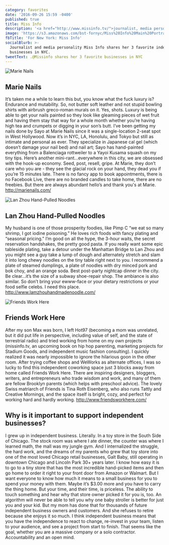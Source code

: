 ```yaml
---
category: favorites
date: '2016-09-26 15:59 -0400'
published: true
title: Miss Info
description: '<a href="http://www.missinfo.tv/">journalist, media personality</a>'
image: 'https://s3.amazonaws.com/bst-fornyc/Miss%20Info%20Main%20Portrait.jpg'
fbTitle: 'For New York: Miss Info'
socialBlurb: >-
  Journalist and media personality Miss Info shares her 3 favorite independent
  businesses in NYC.
tweetText: .@Missinfo shares her 3 favorite businesses in NYC
---
```

![Marie Nails](https://s3.amazonaws.com/bst-fornyc/Miss%20Info%20Marie%20Nails.jpg)
## Marie Nails
It’s taken me a while to learn this but, you know what the fuck luxury is? Endurance and mutability. So, not butter soft leather and not stupid bowling shirts with airbrush greco-roman murals on it. Yes, shots. Luxury is being able to get your nails painted so they look like gleaming pieces of wet fruit and having them stay that way for a whole month whether you’re having high tea and crumpets or digging in your son’s butt. I’ve been getting my nails done by Sayo at Marie Nails since  it was a single-location 2-seat spot in West Hollywood. Now it’s in NYC, LA, Honolulu, and Tokyo but still as intimate and personal as ever. They specialize in Japanese cal gel (which doesn’t damage your nail bed) and nail art; Sayo has hand-painted everything from a Balenciaga rottweiler to a Yayoi Kusama squash on my tiny tips. Here’s another mini-rant…everywhere in this city, we are obsessed with the hook-up economy. Seed, post, resell, gripe. At Marie, they don’t care who you are - they see the glacial rock on your hand, they dead you if you’re 15 minutes late. There is no fancy app to book appointments, there is no Facebook Live, there are no branded candles to take home, there are no freebies. But there are always abundant hello’s and thank you's at Marie. http://marienails.com/

![Lan Zhou Hand-Pulled Noodles](https://s3.amazonaws.com/bst-fornyc/Miss%20Info%20Lan%20Zhou.jpg)
## Lan Zhou Hand-Pulled Noodles 
My husband is one of those prosperity foodies, like Pimp C “we eat so many shrimp, I got iodine poisoning.” He loves rich foods with fancy plating and “seasonal pricing.” I’m good on all the hype, the 3-hour waits, the secret reservation handshakes, the pretty good pasta. If you really want some epic tableside plating, take a detour under the Manhattan Bridge to Lan Zhou and you might see a guy take a lump of dough and alternately stretch and slam it into long chewy noodles on the tiny table right next to you. I recommend a plate of steamed dumplings, a plate of noodles with dry minced pork and bok choy, and an orange soda. Best post-party nightcap dinner in the city. Be clear…it’s the size of a subway shoe-repair shop. The ambiance is also similar. So don’t bring your ewww-face or your dietary restrictions or your food selfie celebs. I need this place. http://www.lamzhouhandmadenoodle.com/

![Friends Work Here](https://s3.amazonaws.com/bst-fornyc/Miss%20Info%20Friends%20Work%20Here.jpg)
## Friends Work Here 
After my son Max was born, I left Hot97 (becoming a mom was unrelated, but it did put life in perspective, including value of self, and the state of terrestrial radio) and tried working from home on my own projects (missinfo.tv, an upcoming book on hip hop parenting, marketing projects for Stadium Goods, and independent music fashion consulting). I quickly realized it was nearly impossible to ignore the hilarious goon in the other room. After trying coffee shops and WeWorks as alternate offices, I was so lucky to find this independent coworking space just 3 blocks away from home called Friends Work Here. There are inspiring designers, bloggers,  writers, and entrepreneurs who trade wisdom and work, and many of them are fellow Brooklyn parents (which helps with preschool advice). The lovely Swiss matriarch of Friends is Tina Roth Eisenberg, who also runs Tattly and Creative Mornings, and the space itself is bright, cozy, and perfect for working hard and hardly working. http://www.friendsworkhere.com/

## Why is it important to support independent businesses?
I grew up in independent business. Literally. In a toy store in the South Side of Chicago. The stock room was where I ate dinner, the counter was where I learned math, the mall was my jungle gym. And I internalized the struggle, the hard work, and the dreams of my parents who grew that toy store into one of the most loved Chicago retail businesses, Galt Baby, still operating in downtown Chicago and Lincoln Park 30+ years later. I know how easy it is to go to a tiny store that has the most incredible hand-picked items and then go home to order it right to your front door from Amazon or Walmart. But I want everyone to know how much it means to a small business for you to spend your money with them. Maybe it’s $3.00 more and you have to carry the thing home. But your time, and their time, is priceless. The ability to touch something and hear why that store owner picked it for you is, too.
An algorithm will never be able to tell you why one baby stroller is better for just you and your kid. But my mom has done that for thousands of future independent business owners and customers. And she refuses to retire because she enjoys it so much.
I think independent business means that you have the independence to react to change, re-invest in your team, listen to your audience, and see a project from start to finish. That seems like the goal, whether you are a massive company or a solo contractor. Accountability and an open mind.
